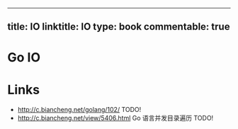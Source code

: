 
---
title: IO
linktitle: IO
type: book
commentable: true
---

# Go IO

# Links

- http://c.biancheng.net/golang/102/ TODO!
- http://c.biancheng.net/view/5406.html Go 语言并发目录遍历 TODO!

    